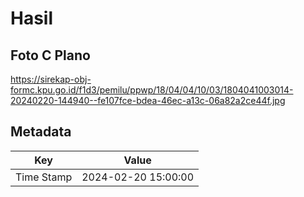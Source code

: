 # Hasil

## Foto C Plano

https://sirekap-obj-formc.kpu.go.id/f1d3/pemilu/ppwp/18/04/04/10/03/1804041003014-20240220-144940--fe107fce-bdea-46ec-a13c-06a82a2ce44f.jpg


## Metadata

| Key        | Value               |
| ---------- | ------------------- |
| Time Stamp | 2024-02-20 15:00:00 |



